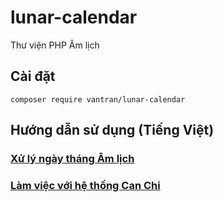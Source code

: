 # lunar-calendar
Thư viện PHP Âm lịch

## Cài đặt
```
composer require vantran/lunar-calendar
```

## Hướng dẫn sử dụng (Tiếng Việt)
### [Xử lý ngày tháng Âm lịch](docs/vi/LUNAR_DATE_TIME.md)
### [Làm việc với hệ thống Can Chi](docs/vi/SEXAGENARIES.md)

